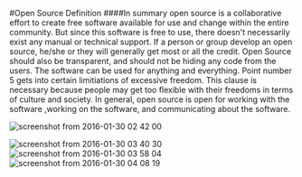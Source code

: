 #Open Source Definition
####In summary open source is a collaborative effort to create free software available for use and change 
within the entire community. But since this software is free to use, there doesn't necessarily exist any
manual or technical support. If a person or group develop an open source, he/she or they will generally get 
most or all the credit. Open Source should also be transparent, and should not be hiding any code from
the users. The software can be used for anything and everything. Point number 5 gets into certain 
limitiations of excessive freedom. This clause is necessary because people may get too flexible with
their freedoms in terms of culture and society. In general, open source is open for working with the software
,working on the software, and communicating about the software.

![screenshot from 2016-01-30 02 42 00](https://cloud.githubusercontent.com/assets/16493078/12693195/c13c8474-c6fb-11e5-9bb0-31e8777405d5.png)

![screenshot from 2016-01-30 03 40 30](https://cloud.githubusercontent.com/assets/16493078/12693751/89e55152-c70c-11e5-8fb2-746cb6d14986.png)
![screenshot from 2016-01-30 03 58 04](https://cloud.githubusercontent.com/assets/16493078/12693752/8b1f780e-c70c-11e5-8555-0b4c69c16042.png)
![screenshot from 2016-01-30 04 08 19](https://cloud.githubusercontent.com/assets/16493078/12693753/8c6d39b2-c70c-11e5-8131-1f669554e894.png)


